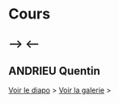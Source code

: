# Cours
## --> <--
## ANDRIEU Quentin


[Voir le diapo](tinou95.github.io/Test/diapo.html) &gt;
[Voir la galerie](https://tinou95.github.io/Test/gallery.html) &gt;
